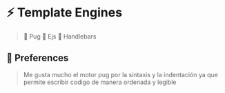 # ⚡ Template Engines

> 📌 Pug
> 📌 Ejs
> 📌 Handlebars

## 🚀 Preferences

> Me gusta mucho el motor pug por la sintaxis y la indentación ya que permite escribir codigo de manera ordenada y legible 

